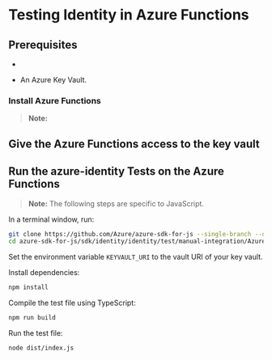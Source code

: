 # Testing Identity in Azure Functions

## Prerequisites

-

- An Azure Key Vault.

### Install Azure Functions

> **Note:**

## Give the Azure Functions access to the key vault

## Run the azure-identity Tests on the Azure Functions

> **Note:** The following steps are specific to JavaScript.

In a terminal window, run:

```bash
git clone https://github.com/Azure/azure-sdk-for-js --single-branch --depth 1
cd azure-sdk-for-js/sdk/identity/identity/test/manual-integration/AzureArc
```

Set the environment variable `KEYVAULT_URI` to the vault URI of your key vault.

Install dependencies:

```bash
npm install
```

Compile the test file using TypeScript:

```bash
npm run build
```

Run the test file:

```bash
node dist/index.js
```
